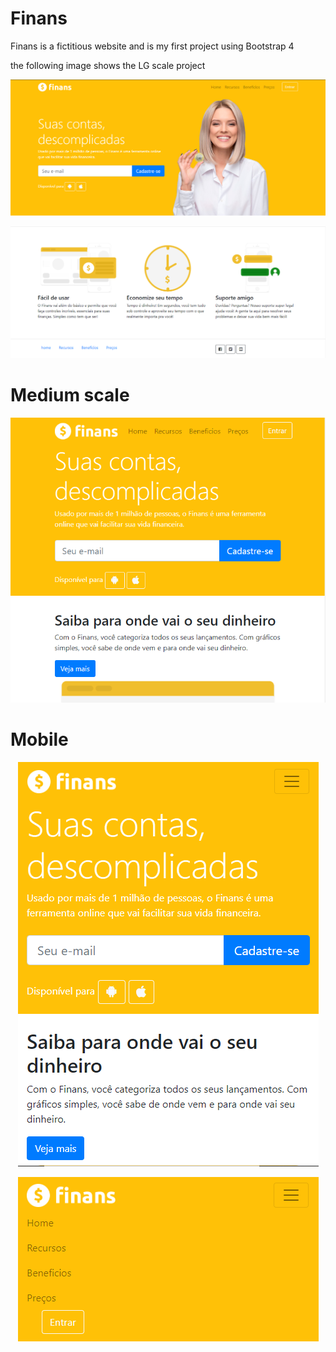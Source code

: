 # Finans

Finans is a fictitious website and is my first project using Bootstrap 4

the following image shows the LG scale project

<p align="center">
<img src="img/img1.png"/>
</p>

<p align="center">
<img src="img/img2.png"/>
</p>

# Medium scale

<p align="center">
<img src="img/img3.png"/>
</p>

# Mobile 

<p align="center">
<img src="img/img4.png"/>
</p>

<p align="center">
<img src="img/img5.png"/>
</p>
